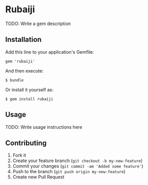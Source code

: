 # Rubaiji

TODO: Write a gem description

## Installation

Add this line to your application's Gemfile:

    gem 'rubaiji'

And then execute:

    $ bundle

Or install it yourself as:

    $ gem install rubaiji

## Usage

TODO: Write usage instructions here

## Contributing

1. Fork it
2. Create your feature branch (`git checkout -b my-new-feature`)
3. Commit your changes (`git commit -am 'Added some feature'`)
4. Push to the branch (`git push origin my-new-feature`)
5. Create new Pull Request
